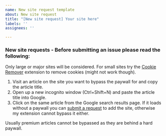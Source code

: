 ```yaml
---
name: New site request template
about: New site request
title: "[New site request] Your site here"
labels: ''
assignees: ''

---
```


### New site requests - Before submitting an issue please read the following:

Only large or major sites will be considered. For small sites try the [Cookie Remover](https://chrome.google.com/webstore/detail/cookie-remover/kcgpggonjhmeaejebeoeomdlohicfhce) extension to remove cookies (might not work though).

1. Visit an article on the site you want to bypass the paywall for and copy the article title.
2. Open up a new incognito window (Ctrl+Shift+N) and paste the article title into Google.
3. Click on the same article from the Google search results page. If it loads without a paywall you can [submit a request](https://github.com/iamadamdev/bypass-paywalls-chrome/issues/new) to add the site, otherwise my extension cannot bypass it either.

Usually premium articles cannot be bypassed as they are behind a hard paywall.
